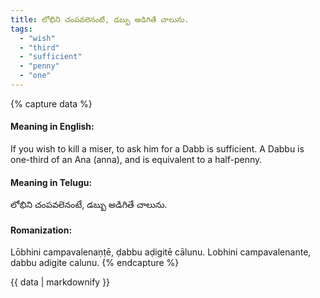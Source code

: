 ```yaml
---
title: లోభిని చంపవలెనంటే, డబ్బు అడిగితే చాలును.
tags:
  - "wish"
  - "third"
  - "sufficient"
  - "penny"
  - "one"
---
```


{% capture data %}
#### Meaning in English:
If you wish to kill a miser, to ask him for a Dabb is sufficient.
A Dabbu is one-third of an Ana (anna), and is equivalent to a half-penny.

#### Meaning in Telugu:
లోభిని చంపవలెనంటే, డబ్బు అడిగితే చాలును.

#### Romanization:
Lōbhini campavalenaṇṭē, ḍabbu aḍigitē cālunu.
Lobhini campavalenante, dabbu adigite calunu.
{% endcapture %}

{{ data | markdownify }}

